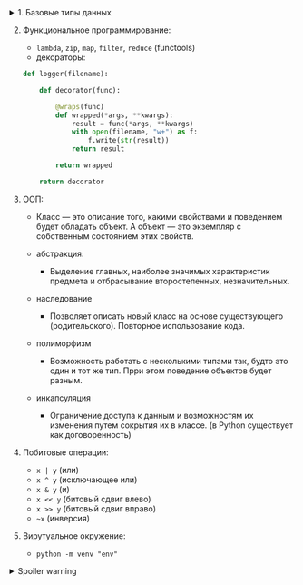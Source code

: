 <details>
<summary> 1. Базовые типы данных </summary>
    - неизменяемые:
        - ```int```, ```float```, ```complex```, ```str```, ```b""```, ```None```, ```bool```, ```tuple```, ```frozenset```
    - изменяемые
        - ```dict```, ```list```, ```set```
</details>
            
2. Функциональное программирование:
    - ```lambda```, ```zip```, ```map```, ```filter```, ```reduce``` (functools)
    - декораторы:
    ``` python
    def logger(filename):

        def decorator(func):

            @wraps(func)
            def wrapped(*args, **kwargs):
                result = func(*args, **kwargs)
                with open(filename, "w+") as f:
                    f.write(str(result))
                return result

            return wrapped

        return decorator
    ```

3. ООП:
    - Класс — это описание того, какими свойствами и поведением будет обладать объект. А объект — это экземпляр с собственным состоянием этих свойств.

    - абстракция:
        - Выделение главных, наиболее значимых характеристик предмета и отбрасывание второстепенных, незначительных.
    - наследование
        - Позволяет описать новый класс на основе существующего (родительского). Повторное использование кода.
    - полиморфизм
        - Возможность работать с несколькими типами так, будто это один и тот же тип. Прри этом 
        поведение объектов будет разным.
    - инкапсуляция
        - Ограничение доступа к данным и возможностям их изменения путем сокрытия их в классе. (в Python существует как договоренность)


3. Побитовые операции:
    - ```x | y``` (или)
    - ```x ^ y``` (исключающее или)
    - ```x & y``` (и)
    - ```x << y``` (битовый сдвиг влево)
    - ```x >> y``` (битовый сдвиг вправо)
    - ```~x``` (инверсия)

4. Вирутуальное окружение:
    - ```python -m venv "env"```



<details>
  <summary>Spoiler warning</summary>
  
  Spoiler text. Note that it's important to have a space after the summary tag. You should be able to write any markdown you want inside the `<details>` tag... just make sure you close `<details>` afterward.
  
  ``` javascript 
  console.log("I'm a code block!");
  ```
  




- List comprehension (Генераторы списков)

- KISS, DRY, SOLID, CRUD, REST, SOAP

